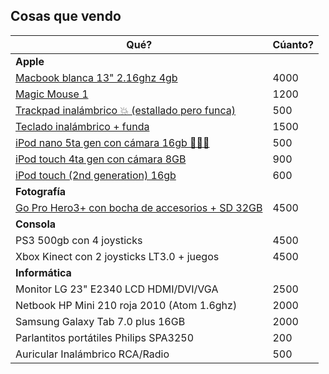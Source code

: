 ## Cosas que vendo

|Qué?|Cúanto?|
|---|---|
| **Apple** | |
| [Macbook blanca 13" 2.16ghz 4gb](/apple/macbook/README.md)	| 4000
| [Magic Mouse 1](/apple/mouse/README.md) | 1200 |
| [Trackpad inalámbrico 💥 (estallado pero funca)](/apple/trackpad/README.md)	| 500
| [Teclado inalámbrico + funda](/apple/teclado/README.md)	| 1500
| [iPod nano 5ta gen con cámara 16gb 🏃‍♀️🏃](/apple/ipod-nano/README.md)	| 500
| [iPod touch 4ta gen con cámara 8GB](/apple/ipod-touch-4th/README.md)	| 900
| [iPod touch (2nd generation) 16gb](/apple/ipod-touch-2nd/README.md)	| 600
| **Fotografía**||
| [Go Pro Hero3+ con bocha de accesorios + SD 32GB](/fotografia/gopro/README.md)	| 4500
| **Consola**||
| PS3 500gb con 4 joysticks | 4500 |
| Xbox Kinect con 2 joysticks LT3.0 + juegos | 4500 |
| **Informática**||
| Monitor LG 23" E2340 LCD HDMI/DVI/VGA	| 2500
| Netbook HP Mini 210 roja 2010 (Atom 1.6ghz)	| 2000
| Samsung Galaxy Tab 7.0 plus 16GB	| 2000
| Parlantitos portátiles Philips SPA3250	| 200
| Auricular Inalámbrico RCA/Radio	| 500
